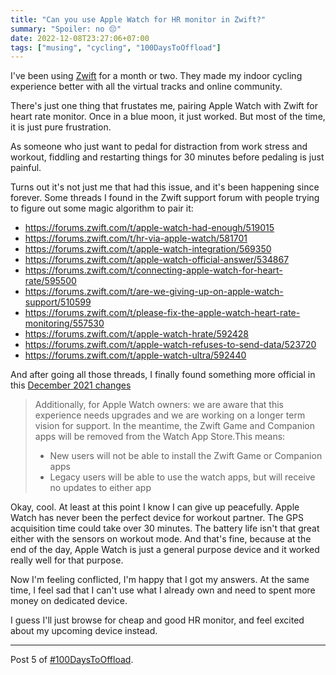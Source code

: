 ```yaml
---
title: "Can you use Apple Watch for HR monitor in Zwift?"
summary: "Spoiler: no 😔"
date: 2022-12-08T23:27:06+07:00
tags: ["musing", "cycling", "100DaysToOffload"]
---
```


I've been using [Zwift](https://www.zwift.com/) for a month or two.
They made my indoor cycling experience better with all the virtual tracks and online community.

There's just one thing that frustates me, pairing Apple Watch with Zwift for heart rate monitor.
Once in a blue moon, it just worked.
But most of the time, it is just pure frustration.

As someone who just want to pedal for distraction from work stress and workout,
fiddling and restarting things for 30 minutes before pedaling is just painful.

Turns out it's not just me that had this issue, and it's been happening since forever.
Some threads I found in the Zwift support forum with
people trying to figure out some magic algorithm to pair it:

- https://forums.zwift.com/t/apple-watch-had-enough/519015
- https://forums.zwift.com/t/hr-via-apple-watch/581701
- https://forums.zwift.com/t/apple-watch-integration/569350
- https://forums.zwift.com/t/apple-watch-official-answer/534867
- https://forums.zwift.com/t/connecting-apple-watch-for-heart-rate/595500
- https://forums.zwift.com/t/are-we-giving-up-on-apple-watch-support/510599
- https://forums.zwift.com/t/please-fix-the-apple-watch-heart-rate-monitoring/557530
- https://forums.zwift.com/t/apple-watch-hrate/592428
- https://forums.zwift.com/t/apple-watch-refuses-to-send-data/523720
- https://forums.zwift.com/t/apple-watch-ultra/592440

And after going all those threads, I finally found something more official in this [December 2021 changes](https://forums.zwift.com/t/upcoming-changes-to-supported-operating-systems-december-2021/561496)

> Additionally, for Apple Watch owners: we are aware that this experience needs upgrades and we are working on a longer term vision for support. In the meantime, the Zwift Game and Companion apps will be removed from the Watch App Store.This means:
>
> - New users will not be able to install the Zwift Game or Companion apps
> - Legacy users will be able to use the watch apps, but will receive no updates to either app

Okay, cool. At least at this point I know I can give up peacefully.
Apple Watch has never been the perfect device for workout partner.
The GPS acquisition time could take over 30 minutes.
The battery life isn't that great either with the sensors on workout mode.
And that's fine, because at the end of the day, Apple Watch is just a general purpose device
and it worked really well for that purpose.

Now I'm feeling conflicted, I'm happy that I got my answers.
At the same time, I feel sad that I can't use what I already own and need to spent more money on dedicated device.

I guess I'll just browse for cheap and good HR monitor, and feel excited about my upcoming device instead.

---

Post 5 of [#100DaysToOffload](https://100daystooffload.com/).
